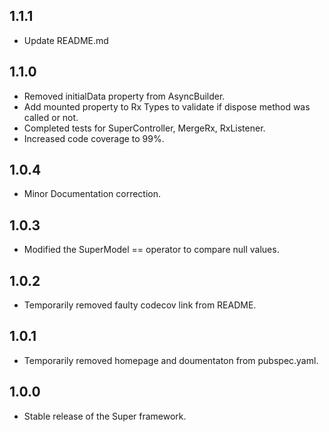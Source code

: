 ## 1.1.1

- Update README.md

## 1.1.0

- Removed initialData property from AsyncBuilder.
- Add mounted property to Rx Types to validate if dispose method was called or not.
- Completed tests for SuperController, MergeRx, RxListener.
- Increased code coverage to 99%.

## 1.0.4

- Minor Documentation correction.

## 1.0.3

- Modified the SuperModel == operator to compare null values.

## 1.0.2

- Temporarily removed faulty codecov link from README.

## 1.0.1

- Temporarily removed homepage and doumentaton from pubspec.yaml.

## 1.0.0

- Stable release of the Super framework.
